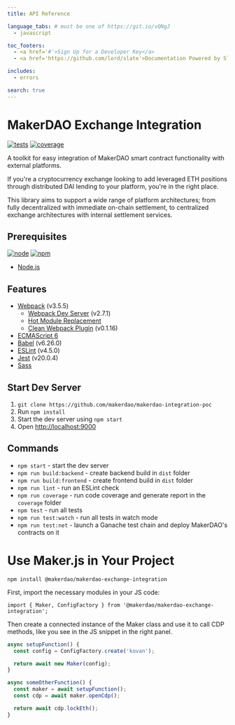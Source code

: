 ```yaml
---
title: API Reference

language_tabs: # must be one of https://git.io/vQNgJ
  - javascript

toc_footers:
  - <a href='#'>Sign Up for a Developer Key</a>
  - <a href='https://github.com/lord/slate'>Documentation Powered by Slate</a>

includes:
  - errors

search: true
---
```


# MakerDAO Exchange Integration

[![tests][tests]][tests-url]
[![coverage][cover]][cover-url]

A toolkit for easy integration of MakerDAO smart contract functionality with 
external platforms. 

If you're a cryptocurrency exchange looking to add leveraged ETH positions through 
distributed DAI lending to your platform, you're in the right place.

This library aims to support a wide range of platform architectures; from fully 
decentralized with immediate on-chain settlement, to centralized exchange architectures 
with internal settlement services.

## Prerequisites

[![node][node]][node-url]
[![npm][npm]][npm-url]
      
- [Node.js](http://es6-features.org)

## Features

- [Webpack](https://webpack.js.org/guides) (v3.5.5)
    - [Webpack Dev Server](https://github.com/webpack/webpack-dev-server) (v2.7.1)
    - [Hot Module Replacement](https://webpack.js.org/concepts/hot-module-replacement)
    - [Clean Webpack Plugin](https://github.com/johnagan/clean-webpack-plugin) (v0.1.16)
- [ECMAScript 6](http://es6-features.org)
- [Babel](https://babeljs.io/docs/setup/#installation) (v6.26.0)
- [ESLint](https://eslint.org/docs/user-guide/getting-started) (v4.5.0)
- [Jest](https://facebook.github.io/jest/docs/en/getting-started.html) (v20.0.4)
- [Sass](http://sass-lang.com/guide)

## Start Dev Server

1. `git clone https://github.com/makerdao/makerdao-integration-poc`
2. Run `npm install`
3. Start the dev server using `npm start`
3. Open [http://localhost:9000](http://localhost:9000)


## Commands

- `npm start` - start the dev server
- `npm run build:backend` - create backend build in `dist` folder
- `npm run build:frontend` - create frontend build in `dist` folder
- `npm run lint` - run an ESLint check
- `npm run coverage` - run code coverage and generate report in the `coverage` folder
- `npm test` - run all tests
- `npm run test:watch` - run all tests in watch mode
- `npm run test:net` - launch a Ganache test chain and deploy MakerDAO's contracts on it

# Use Maker.js in Your Project 

`npm install @makerdao/makerdao-exchange-integration`

First, import the necessary modules in your JS code:

`import { Maker, ConfigFactory } from '@makerdao/makerdao-exchange-integration';`

Then create a connected instance of the Maker class and use it to call CDP methods, like you see in the JS snippet in the right panel.

```javascript
async setupFunction() {
  const config = ConfigFactory.create('kovan');

  return await new Maker(config);
}

async someOtherFunction() {
  const maker = await setupFunction();
  const cdp = await maker.openCdp();

  return await cdp.lockEth();
}
```

[npm]: https://img.shields.io/badge/npm-5.3.0-blue.svg
[npm-url]: https://npmjs.com/

[node]: https://img.shields.io/node/v/webpack-es6-boilerplate.svg
[node-url]: https://nodejs.org

[tests]: http://img.shields.io/travis/jluccisano/webpack-es6-boilerplate.svg
[tests-url]: https://travis-ci.org/jluccisano/webpack-es6-boilerplate

[cover]: https://codecov.io/gh/jluccisano/webpack-es6-boilerplate/branch/master/graph/badge.svg
[cover-url]: https://codecov.io/gh/jluccisano/webpack-es6-boilerplate
